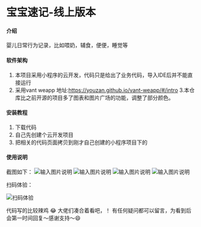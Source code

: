 # 宝宝速记-线上版本

#### 介绍
婴儿日常行为记录，比如喂奶，辅食，便便，睡觉等

#### 软件架构

1. 本项目采用小程序的云开发，代码只是给出了业务代码，导入IDE后并不能直接运行
2. 采用vant weapp 地址:https://youzan.github.io/vant-weapp/#/intro
3.本仓库比之前开源的项目多了图表和图片广场的功能，调整了部分颜色。



#### 安装教程

1.  下载代码
2.  自己先创建个云开发项目
3.  把相关的代码页面拷贝到刚才自己创建的小程序项目下的

#### 使用说明
截图如下：
![输入图片说明](961676597259_.pic.jpg)
![输入图片说明](971676597260_.pic.jpg)
![输入图片说明](981676597260_.pic.jpg)
![输入图片说明](991676597261_.pic.jpg)

扫码体验：

![扫码体验](https://images.gitee.com/uploads/images/2020/0817/104541_42aecf45_933825.png "微信图片_20200810181631.png")


 代码写的比较辣鸡 :joy: 大佬们凑合着看吧，！
有任何疑问都可以留言，为看到后会第一时间回复～感谢支持～😄
